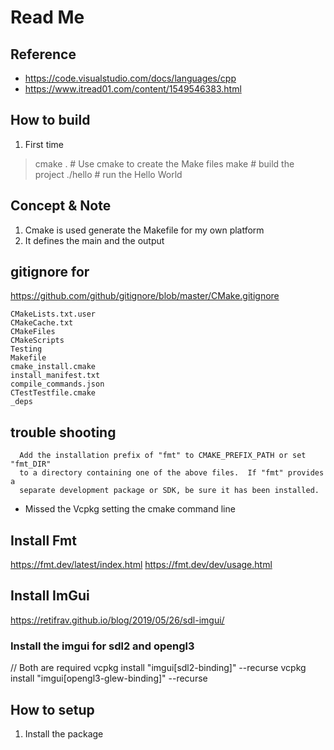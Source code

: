 # Read Me

## Reference
- https://code.visualstudio.com/docs/languages/cpp
- https://www.itread01.com/content/1549546383.html



## How to build
1. First time
> cmake .   # Use cmake to create the Make files
> make      # build the project
> ./hello   # run the Hello World     

## Concept & Note
1. Cmake is used generate the Makefile for my own platform
2. It defines the main and the output


## gitignore for
https://github.com/github/gitignore/blob/master/CMake.gitignore
```
CMakeLists.txt.user
CMakeCache.txt
CMakeFiles
CMakeScripts
Testing
Makefile
cmake_install.cmake
install_manifest.txt
compile_commands.json
CTestTestfile.cmake
_deps
```

## trouble shooting
```
  Add the installation prefix of "fmt" to CMAKE_PREFIX_PATH or set "fmt_DIR"
  to a directory containing one of the above files.  If "fmt" provides a
  separate development package or SDK, be sure it has been installed.
```
- Missed the Vcpkg setting the cmake command line

## Install Fmt  
https://fmt.dev/latest/index.html
https://fmt.dev/dev/usage.html

## Install ImGui
https://retifrav.github.io/blog/2019/05/26/sdl-imgui/

### Install the imgui for sdl2 and opengl3
// Both are required 
vcpkg install "imgui[sdl2-binding]" --recurse
vcpkg install "imgui[opengl3-glew-binding]" --recurse


## How to setup
1. Install the package
